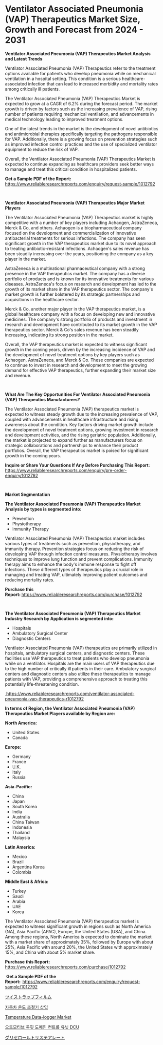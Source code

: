 <p><h1>Ventilator Associated Pneumonia (VAP) Therapeutics Market Size, Growth and Forecast from 2024 - 2031</h1></p><p><strong>Ventilator Associated Pneumonia (VAP) Therapeutics Market Analysis and Latest Trends</strong></p>
<p><p>Ventilator Associated Pneumonia (VAP) Therapeutics refer to the treatment options available for patients who develop pneumonia while on mechanical ventilation in a hospital setting. This condition is a serious healthcare-associated infection that can lead to increased morbidity and mortality rates among critically ill patients.</p><p>The Ventilator Associated Pneumonia (VAP) Therapeutics Market is expected to grow at a CAGR of 6.2% during the forecast period. The market growth is driven by factors such as the increasing prevalence of VAP, rising number of patients requiring mechanical ventilation, and advancements in medical technology leading to improved treatment options.</p><p>One of the latest trends in the market is the development of novel antibiotics and antimicrobial therapies specifically targeting the pathogens responsible for VAP. Additionally, there is a growing focus on prevention strategies such as improved infection control practices and the use of specialized ventilator equipment to reduce the risk of VAP.</p><p>Overall, the Ventilator Associated Pneumonia (VAP) Therapeutics Market is expected to continue expanding as healthcare providers seek better ways to manage and treat this critical condition in hospitalized patients.</p></p>
<p><strong>Get a Sample PDF of the Report:&nbsp;</strong> <a href="https://www.reliableresearchreports.com/enquiry/request-sample/1012792">https://www.reliableresearchreports.com/enquiry/request-sample/1012792</a></p>
<p>&nbsp;</p>
<p><strong>Ventilator Associated Pneumonia (VAP) Therapeutics Major Market Players</strong></p>
<p><p>The Ventilator Associated Pneumonia (VAP) Therapeutics market is highly competitive with a number of key players including Achaogen, AstraZeneca, Merck & Co, and others. Achaogen is a biopharmaceutical company focused on the development and commercialization of innovative antibacterial treatments for serious infections. The company has seen significant growth in the VAP therapeutics market due to its novel approach to treating antibiotic-resistant infections. Achaogen's sales revenue has been steadily increasing over the years, positioning the company as a key player in the market.</p><p>AstraZeneca is a multinational pharmaceutical company with a strong presence in the VAP therapeutics market. The company has a diverse portfolio of products and is known for its innovative treatments for various diseases. AstraZeneca's focus on research and development has led to the growth of its market share in the VAP therapeutics sector. The company's market growth is further bolstered by its strategic partnerships and acquisitions in the healthcare sector.</p><p>Merck & Co, another major player in the VAP therapeutics market, is a global healthcare company with a focus on developing new and innovative medicines. The company's strong portfolio of products and investment in research and development have contributed to its market growth in the VAP therapeutics sector. Merck & Co's sales revenue has been steadily increasing, indicating its strong position in the market.</p><p>Overall, the VAP therapeutics market is expected to witness significant growth in the coming years, driven by the increasing incidence of VAP and the development of novel treatment options by key players such as Achaogen, AstraZeneca, and Merck & Co. These companies are expected to continue to invest in research and development to meet the growing demand for effective VAP therapeutics, further expanding their market size and revenue.</p></p>
<p>&nbsp;</p>
<p><strong>What Are The Key Opportunities For Ventilator Associated Pneumonia (VAP) Therapeutics Manufacturers?</strong></p>
<p><p>The Ventilator Associated Pneumonia (VAP) therapeutics market is expected to witness steady growth due to the increasing prevalence of VAP, coupled with advancements in healthcare infrastructure and rising awareness about the condition. Key factors driving market growth include the development of novel treatment options, growing investment in research and development activities, and the rising geriatric population. Additionally, the market is projected to expand further as manufacturers focus on strategic collaborations and partnerships to enhance their product portfolios. Overall, the VAP therapeutics market is poised for significant growth in the coming years.</p></p>
<p><strong>Inquire or Share Your Questions If Any Before Purchasing This Report:</strong> <a href="https://www.reliableresearchreports.com/enquiry/pre-order-enquiry/1012792">https://www.reliableresearchreports.com/enquiry/pre-order-enquiry/1012792</a></p>
<p>&nbsp;</p>
<p><strong>Market Segmentation</strong></p>
<p><strong>The Ventilator Associated Pneumonia (VAP) Therapeutics Market Analysis by types is segmented into:</strong></p>
<p><ul><li>Prevention</li><li>Physiotherapy</li><li>Immunity Therapy</li></ul></p>
<p><p>Ventilator Associated Pneumonia (VAP) Therapeutics market includes various types of treatments such as prevention, physiotherapy, and immunity therapy. Prevention strategies focus on reducing the risk of developing VAP through infection control measures. Physiotherapy involves techniques to improve lung function and prevent complications. Immunity therapy aims to enhance the body's immune response to fight off infections. These different types of therapeutics play a crucial role in managing and treating VAP, ultimately improving patient outcomes and reducing mortality rates.</p></p>
<p><strong>Purchase this Report:&nbsp;</strong><a href="https://www.reliableresearchreports.com/purchase/1012792">https://www.reliableresearchreports.com/purchase/1012792</a></p>
<p>&nbsp;</p>
<p><strong>The Ventilator Associated Pneumonia (VAP) Therapeutics Market Industry Research by Application is segmented into:</strong></p>
<p><ul><li>Hospitals</li><li>Ambulatory Surgical Center</li><li>Diagnostic Centers</li></ul></p>
<p><p>Ventilator Associated Pneumonia (VAP) therapeutics are primarily utilized in hospitals, ambulatory surgical centers, and diagnostic centers. These facilities use VAP therapeutics to treat patients who develop pneumonia while on a ventilator. Hospitals are the main users of VAP therapeutics due to the high number of critically ill patients in their care. Ambulatory surgical centers and diagnostic centers also utilize these therapeutics to manage patients with VAP, providing a comprehensive approach to treating this potentially life-threatening condition.</p></p>
<p><a href="https://www.reliableresearchreports.com/ventilator-associated-pneumonia-vap-therapeutics-r1012792">&nbsp;https://www.reliableresearchreports.com/ventilator-associated-pneumonia-vap-therapeutics-r1012792</a></p>
<p><strong>In terms of Region, the Ventilator Associated Pneumonia (VAP) Therapeutics Market Players available by Region are:</strong></p>
<p>
    <p> <strong> North America: </strong>
        <ul>
            <li>United States</li>
            <li>Canada</li>
        </ul>
        </p> 
    <p> <strong> Europe: </strong>
        <ul>
            <li>Germany</li>
            <li>France</li>
            <li>U.K.</li>
            <li>Italy</li>
            <li>Russia</li>
        </ul>
        </p> 
    <p> <strong> Asia-Pacific: </strong>
        <ul>
            <li>China</li>
            <li>Japan</li>
            <li>South Korea</li>
            <li>India</li>
            <li>Australia</li>
            <li>China Taiwan</li>
            <li>Indonesia</li>
            <li>Thailand</li>
            <li>Malaysia</li>
        </ul>
        </p> 
    <p> <strong> Latin America: </strong>
        <ul>
            <li>Mexico</li>
            <li>Brazil</li>
            <li>Argentina Korea</li>
            <li>Colombia</li>
        </ul>
        </p> 
    <p> <strong> Middle East & Africa: </strong>
        <ul>
            <li>Turkey</li>
            <li>Saudi</li>
            <li>Arabia</li>
            <li>UAE</li>
            <li>Korea</li>
        </ul>
    </p>
    </p>
<p><p>The Ventilator Associated Pneumonia (VAP) therapeutics market is expected to witness significant growth in regions such as North America (NA), Asia Pacific (APAC), Europe, the United States (USA), and China. Among these regions, North America is expected to dominate the market with a market share of approximately 35%, followed by Europe with about 25%, Asia Pacific with around 20%, the United States with approximately 15%, and China with about 5% market share.</p></p>
<p><strong>Purchase this Report: </strong><a href="https://www.reliableresearchreports.com/purchase/1012792">https://www.reliableresearchreports.com/purchase/1012792</a></p>
<p>&nbsp;<strong>Get a Sample PDF of the Report:&nbsp;&nbsp;</strong><a href="https://www.reliableresearchreports.com/enquiry/request-sample/1012792">https://www.reliableresearchreports.com/enquiry/request-sample/1012792</a></p>
<p><strong></strong></p>
<p><p><a href="https://github.com/tubbs463/Market-Research-Report-List-1/blob/main/4481186166711.md">ツイストラップフィルム</a></p><p><a href="https://github.com/Penelolack456456/Market-Research-Report-List-2/blob/main/5522315179885.md">자동차 온도 조절기 삽입</a></p><p><a href="https://github.com/suitykhatun12/Market-Research-Report-List-1/blob/main/temperature-data-logger-market.md">Temperature Data-logger Market</a></p><p><a href="https://github.com/darrellockm3ytan895656/Market-Research-Report-List-2/blob/main/3621594179886.md">오토모티브 콕핏 도메인 컨트롤 유닛 DCU</a></p><p><a href="https://github.com/decker5351/Market-Research-Report-List-2/blob/main/8635541166710.md">グリセロールトリステアレート</a></p></p>